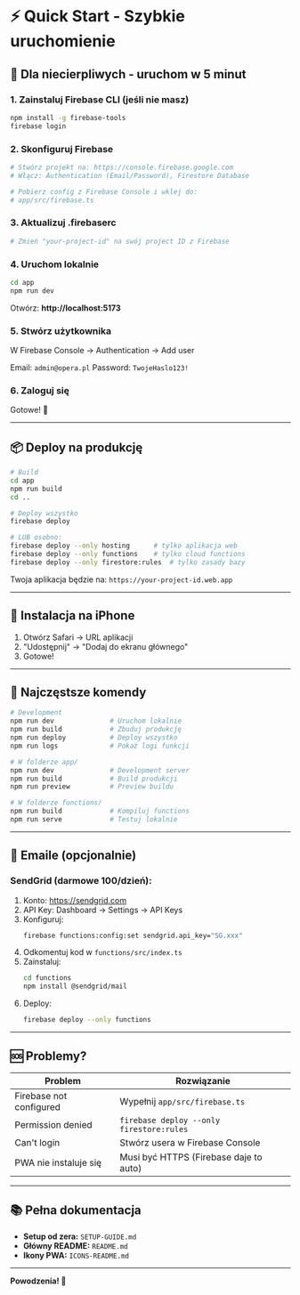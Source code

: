 # ⚡ Quick Start - Szybkie uruchomienie

## 🎯 Dla niecierpliwych - uruchom w 5 minut

### 1. Zainstaluj Firebase CLI (jeśli nie masz)

```bash
npm install -g firebase-tools
firebase login
```

### 2. Skonfiguruj Firebase

```bash
# Stwórz projekt na: https://console.firebase.google.com
# Włącz: Authentication (Email/Password), Firestore Database

# Pobierz config z Firebase Console i wklej do:
# app/src/firebase.ts
```

### 3. Aktualizuj .firebaserc

```bash
# Zmień "your-project-id" na swój project ID z Firebase
```

### 4. Uruchom lokalnie

```bash
cd app
npm run dev
```

Otwórz: **http://localhost:5173**

### 5. Stwórz użytkownika

W Firebase Console → Authentication → Add user

Email: `admin@opera.pl`
Password: `TwojeHaslo123!`

### 6. Zaloguj się

Gotowe! 🎉

---

## 📦 Deploy na produkcję

```bash
# Build
cd app
npm run build
cd ..

# Deploy wszystko
firebase deploy

# LUB osobno:
firebase deploy --only hosting      # tylko aplikacja web
firebase deploy --only functions    # tylko cloud functions
firebase deploy --only firestore:rules  # tylko zasady bazy
```

Twoja aplikacja będzie na: `https://your-project-id.web.app`

---

## 📱 Instalacja na iPhone

1. Otwórz Safari → URL aplikacji
2. "Udostępnij" → "Dodaj do ekranu głównego"
3. Gotowe!

---

## 🔧 Najczęstsze komendy

```bash
# Development
npm run dev              # Uruchom lokalnie
npm run build            # Zbuduj produkcję
npm run deploy           # Deploy wszystko
npm run logs             # Pokaż logi funkcji

# W folderze app/
npm run dev              # Development server
npm run build            # Build produkcji
npm run preview          # Preview buildu

# W folderze functions/
npm run build            # Kompiluj functions
npm run serve            # Testuj lokalnie
```

---

## 📧 Emaile (opcjonalnie)

### SendGrid (darmowe 100/dzień):

1. Konto: https://sendgrid.com
2. API Key: Dashboard → Settings → API Keys
3. Konfiguruj:
   ```bash
   firebase functions:config:set sendgrid.api_key="SG.xxx"
   ```
4. Odkomentuj kod w `functions/src/index.ts`
5. Zainstaluj:
   ```bash
   cd functions
   npm install @sendgrid/mail
   ```
6. Deploy:
   ```bash
   firebase deploy --only functions
   ```

---

## 🆘 Problemy?

| Problem | Rozwiązanie |
|---------|-------------|
| Firebase not configured | Wypełnij `app/src/firebase.ts` |
| Permission denied | `firebase deploy --only firestore:rules` |
| Can't login | Stwórz usera w Firebase Console |
| PWA nie instaluje się | Musi być HTTPS (Firebase daje to auto) |

---

## 📚 Pełna dokumentacja

- **Setup od zera:** `SETUP-GUIDE.md`
- **Główny README:** `README.md`
- **Ikony PWA:** `ICONS-README.md`

---

**Powodzenia! 🎵**

